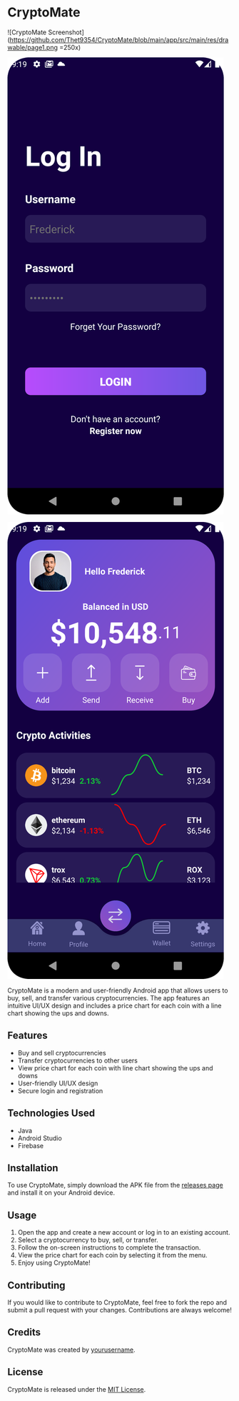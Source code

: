 # CryptoMate

![CryptoMate Screenshot](https://github.com/Thet9354/CryptoMate/blob/main/app/src/main/res/drawable/page1.png =250x)

![A picture of the strabucks app](https://github.com/Thet9354/CryptoMate/blob/main/app/src/main/res/drawable/page2.png)

![A picture of the strabucks app](https://github.com/Thet9354/CryptoMate/blob/main/app/src/main/res/drawable/page3.png)

CryptoMate is a modern and user-friendly Android app that allows users to buy, sell, and transfer various cryptocurrencies. The app features an intuitive UI/UX design and includes a price chart for each coin with a line chart showing the ups and downs.

## Features

- Buy and sell cryptocurrencies
- Transfer cryptocurrencies to other users
- View price chart for each coin with line chart showing the ups and downs
- User-friendly UI/UX design
- Secure login and registration

## Technologies Used

- Java
- Android Studio
- Firebase

## Installation

To use CryptoMate, simply download the APK file from the [releases page](https://github.com/yourusername/CryptoMate/releases) and install it on your Android device.

## Usage

1. Open the app and create a new account or log in to an existing account.
2. Select a cryptocurrency to buy, sell, or transfer.
3. Follow the on-screen instructions to complete the transaction.
4. View the price chart for each coin by selecting it from the menu.
5. Enjoy using CryptoMate!

## Contributing

If you would like to contribute to CryptoMate, feel free to fork the repo and submit a pull request with your changes. Contributions are always welcome!

## Credits

CryptoMate was created by [yourusername](https://github.com/Thet9354).

## License

CryptoMate is released under the [MIT License](https://opensource.org/licenses/MIT).
